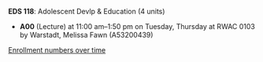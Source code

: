 **EDS 118**: Adolescent Devlp & Education (4 units)

- **A00** (Lecture) at 11:00 am–1:50 pm on Tuesday, Thursday at RWAC 0103 by Warstadt, Melissa Fawn (A53200439)

[Enrollment numbers over time](./EDS118.tsv)
